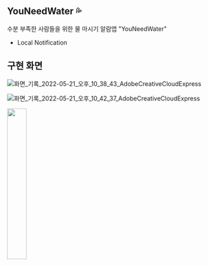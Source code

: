 ## YouNeedWater 💦

수분 부족한 사람들을 위한 물 마시기 알람앱 "YouNeedWater"

- Local Notification 

## 구현 화면

![화면_기록_2022-05-21_오후_10_38_43_AdobeCreativeCloudExpress](https://user-images.githubusercontent.com/93962252/169655454-989be715-1e75-48f1-9bbf-aa49f24f6651.gif)

![화면_기록_2022-05-21_오후_10_42_37_AdobeCreativeCloudExpress](https://user-images.githubusercontent.com/93962252/169655457-845b79d9-db8a-4caa-928a-9241398698d5.gif)

<img src="https://user-images.githubusercontent.com/93962252/169654934-4fcf485d-5586-4cc0-9815-6eebf2a443df.png" width="30%" height="30%"/>
